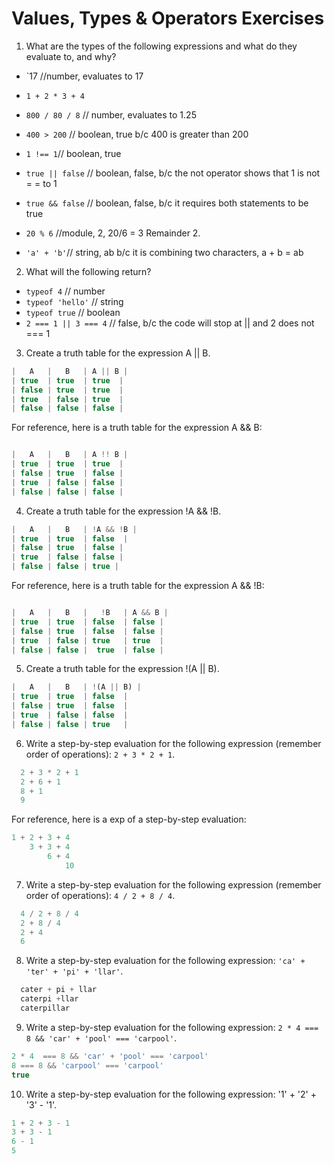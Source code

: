 # Values, Types & Operators Exercises

1. What are the types of the following expressions and what do they evaluate to, and why?
* `17       //number, evaluates to 17

* `1 + 2 * 3 + 4`
* `800 / 80 / 8` // number, evaluates to 1.25
* `400 > 200` // boolean, true b/c 400 is greater than 200
* `1 !== 1`// boolean, true
* `true || false` // boolean, false, b/c the not operator shows that 1 is not  = = to 1
* `true && false` // boolean, false, b/c it requires both statements to be true
* `20 % 6` //module, 2, 20/6 = 3 Remainder 2.
* `'a' + 'b'`// string, ab b/c it is combining two characters, a + b = ab

2. What will the following return?
* `typeof 4` // number
*  `typeof 'hello'` // string
*  `typeof true` // boolean
* `2 === 1 || 3 === 4` // false, b/c the code will stop at || and 2 does not === 1

3. Create a truth table for the expression A || B.
```js
|   A   |   B   | A || B |
| true  | true  | true  |
| false | true  | true  |
| true  | false | true  |
| false | false | false |
```
For reference, here is a truth table for the expression A && B:

``` js

|   A   |   B   | A !! B |
| true  | true  | true  |
| false | true  | false |
| true  | false | false |
| false | false | false |


```
4. Create a truth table for the expression !A && !B.
``` js
|   A   |   B   | !A && !B |
| true  | true  | false  |
| false | true  | false |
| true  | false | false |
| false | false | true |
```
For reference, here is a truth table for the expression A && !B:

``` js

|   A   |   B   |   !B   | A && B |
| true  | true  | false  | false |
| false | true  | false  | false |
| true  | false | true   | true  |
| false | false |  true  | false |

```
5. Create a truth table for the expression !(A || B).
```js
|   A   |   B   | !(A || B) |
| true  | true  | false  | 
| false | true  | false  |
| true  | false | false  |
| false | false | true   |
```
6. Write a step-by-step evaluation for the following expression (remember order of operations): `2 + 3 * 2 + 1`.
``` js
  2 + 3 * 2 + 1
  2 + 6 + 1
  8 + 1
  9
```
  For reference, here is a exp of a step-by-step evaluation:

  ```js
  1 + 2 + 3 + 4  
      3 + 3 + 4
          6 + 4
              10
  ```


 7. Write a step-by-step evaluation for the following expression (remember order of operations): `4 / 2 + 8 / 4`.
``` js
  4 / 2 + 8 / 4
  2 + 8 / 4
  2 + 4
  6
```

 8. Write a step-by-step evaluation for the following expression: `'ca' + 'ter' + 'pi' + 'llar'`.
``` js
  cater + pi + llar
  caterpi +llar
  caterpillar
 ```
 9. Write a step-by-step evaluation for the following expression: `2 * 4 === 8 && 'car' + 'pool' === 'carpool'`.
 ``` js
 2 * 4  === 8 && 'car' + 'pool' === 'carpool'
 8 === 8 && 'carpool' === 'carpool'
 true
```
10. Write a step-by-step evaluation for the following expression: '1' + '2' + '3' - '1'.
```js
1 + 2 + 3 - 1
3 + 3 - 1
6 - 1 
5
```


